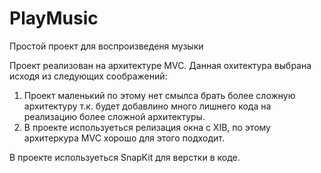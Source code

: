 # PlayMusic
Простой проект для воспроизведеня музыки

Проект реализован на архитектуре MVC. Данная охитектура выбрана исходя из следующих соображений:
1) Проект маленький по этому нет смылса брать более сложную архитектуру т.к. будет добавлино много лишнего кода на реализацию более сложной архитектуры.
2) В проекте используеться релизация окна с XIB, по этому архитеркура MVC хорошо для этого подходит.

В проекте используеться SnapKit для верстки в коде. 
